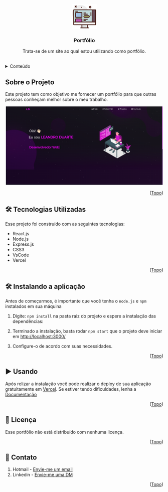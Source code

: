<br />
<div align="center">
  <a href="https://linkedin.com/in/ldnovaes">
    <img src="images/header.png" alt="Logo" width="80" height="80">
  </a>

  <h3 align="center">Portfólio</h3>

  <p align="center">
    Trata-se de um site ao qual estou utilizando como portfólio.
    <br />
    <br />
  </p>
</div>


<!-- TABLE OF CONTENTS -->
<details>
  <summary>Conteúdo</summary>
  <ol>
    <li><a href="#sobre">Sobre o Projeto</a> </li>
    <li><a href="#techs">Tecnologias Utilizadas</a></li>
    <li><a href="#built">Instalando a aplicação</a></li>
    <li><a href="#uso">Usando</a></li>
    <li><a href="#licenca">Licença</a></li>
    <li><a href="#contato">Contato</a></li>
  </ol>
</details>

<!-- ABOUT THE PROJECT -->
## <span id="sobre">Sobre o Projeto</span>

Este projeto tem como objetivo me fornecer um portfólio para que outras pessoas conheçam melhor sobre o meu trabalho.

<p align="center">
  <img src="images/portfolio.png" alt="Imagem do Portfolio" width="500" />
</p>


<p align="right">(<a href="#readme-top">Topo</a>)</p>

## <span id="techs">🛠 Tecnologias Utilizadas</span>

Esse projeto foi construído com as seguintes tecnologias:

- React.js
- Node.js
- Express.js
- CSS3
- VsCode
- Vercel

<p align="right">(<a href="#readme-top">Topo</a>)</p>

## <span id="built">🛠 Instalando a aplicação</span>

Antes de começarmos, é importante que você tenha o `node.js` e `npm` instalados em sua máquina

1. Digite: `npm install` na pasta raiz do projeto e espere a instalação das dependências:

2. Terminado a instalação, basta rodar `npm start` que o projeto deve iniciar em <a href="http://localhost:3000/">http://localhost:3000/</a>
 
3. Configure-o de acordo com suas necessidades.

<p align="right">(<a href="#readme-top">Topo</a>)</p>

## <span id="uso">▶️ Usando</span>

Após relizar a instalação você pode realizar o deploy de sua aplicação gratuitamente em <a href="https://vercel.com/">Vercel</a>. Se estiver tendo dificuldades, lenha a <a href="https://vercel.com/guides/deploying-react-with-vercel">Documentação</a>

<p align="right">(<a href="#readme-top">Topo</a>)</p>

## <span id="licenca">📄 Licença</span>

Esse portfólio não está distribuído com nenhuma licença.

<p align="right">(<a href="#readme-top">Topo</a>)</p>

## <span id="contato">📱 Contato</span>

1. Hotmail - [Envie-me um email](leandroduarte2012@hotmail.com)
2. Linkedin - [Envie-me uma DM](https://linkedin.com/in/ldnovaes)

<p align="right">(<a href="#readme-top">Topo</a>)</p>

